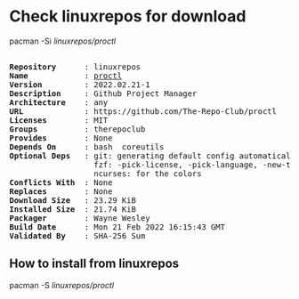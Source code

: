 # Check linuxrepos for download

pacman -Si *linuxrepos/proctl*

<div class="highlight"><pre class="highlight"><text>
<b>Repository</b>      : linuxrepos
<b>Name</b>            : <a href="../../x86_64/proctl-2022.02.21-1-any.pkg.tar.zst">proctl</a>
<b>Version</b>         : 2022.02.21-1
<b>Description</b>     : Github Project Manager
<b>Architecture</b>    : any
<b>URL</b>             : https://github.com/The-Repo-Club/proctl
<b>Licenses</b>        : MIT
<b>Groups</b>          : therepoclub
<b>Provides</b>        : None
<b>Depends On</b>      : bash  coreutils
<b>Optional Deps</b>   : git: generating default config automatically
                  fzf: -pick-license, -pick-language, -new-template flags
                  ncurses: for the colors
<b>Conflicts With</b>  : None
<b>Replaces</b>        : None
<b>Download Size</b>   : 23.29 KiB
<b>Installed Size</b>  : 21.74 KiB
<b>Packager</b>        : Wayne Wesley <wayne6324@gmail.com>
<b>Build Date</b>      : Mon 21 Feb 2022 16:15:43 GMT
<b>Validated By</b>    : SHA-256 Sum
</text></pre></div>

## How to install from linuxrepos

pacman -S *linuxrepos/proctl*
